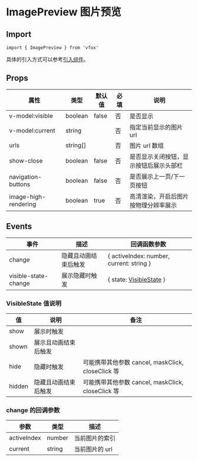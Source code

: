 # ImagePreview 图片预览

## Import

```
import { ImagePreview } from 'vfox'
```

具体的引入方式可以参考[引入组件](../index.md#引入组件)。

## Props

| 属性                 | 类型     | 默认值 | 必填 | 说明                                   |
| -------------------- | -------- | ------ | ---- | -------------------------------------- |
| v-model:visible      | boolean  | false  | 否   | 是否显示                               |
| v-model:current      | string   |        | 否   | 指定当前显示的图片 url                 |
| urls                 | string[] |        | 否   | 图片 url 数组                          |
| show-close           | boolean  | false  | 否   | 是否显示关闭按钮，显示按钮后展示头部栏 |
| navigation-buttons   | boolean  | false  | 否   | 是否展示上一页/下一页按钮              |
| image-high-rendering | boolean  | true   | 否   | 高清渲染，开启后图片按物理分辨率展示   |

## Events

| 事件                 | 描述                 | 回调函数参数                                                     |
| -------------------- | -------------------- | ---------------------------------------------------------------- |
| change               | 隐藏且动画结束后触发 | { activeIndex: number, current: string }                         |
| visible-state-change | 展示隐藏时触发       | { state: [VisibleState](./ImagePreview.md#visiblestate-值说明) } |

### VisibleState 值说明

| 值     | 说明                 | 备注                                              |
| ------ | -------------------- | ------------------------------------------------- |
| show   | 展示时触发           |                                                   |
| shown  | 展示且动画结束后触发 |                                                   |
| hide   | 隐藏时触发           | 可能携带其他参数 cancel, maskClick, closeClick 等 |
| hidden | 隐藏且动画结束后触发 | 可能携带其他参数 cancel, maskClick, closeClick 等 |

### change 的回调参数

| 参数        | 类型   | 描述           |
| ----------- | ------ | -------------- |
| activeIndex | number | 当前图片的索引 |
| current     | string | 当前图片的 url |
